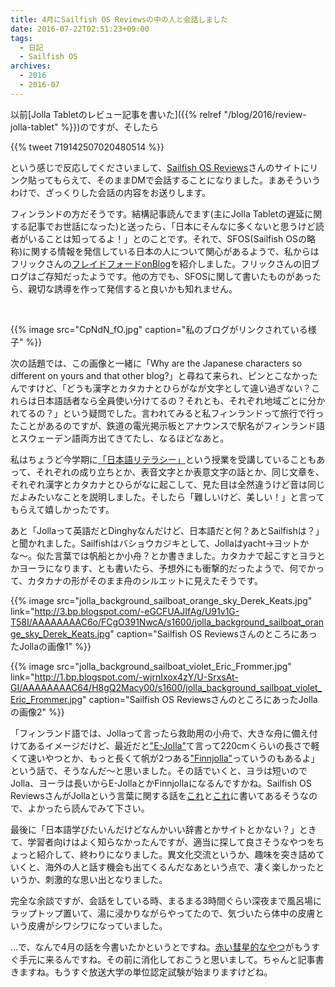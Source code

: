 ```yaml
---
title: 4月にSailfish OS Reviewsの中の人と会話しました
date: 2016-07-22T02:51:23+09:00
tags:
  - 日記
  - Sailfish OS
archives:
  - 2016
  - 2016-07
---
```


以前[Jolla Tabletのレビュー記事を書いた]({{% relref "/blog/2016/review-jolla-tablet" %}})のですが、そしたら

{{% tweet 719142507020480514 %}}

という感じで反応してくださいまして、[Sailfish OS Reviews](https://reviewjolla.blogspot.jp)さんのサイトにリンク貼ってもらえて、そのままDMで会話することになりました。まあそういうわけで、ざっくりした会話の内容をお送りします。



フィンランドの方だそうです。結構記事読んでます(主にJolla Tabletの遅延に関する記事でお世話になった)と送ったら、「日本にそんなに多くないと思うけど読者がいることは知ってるよ！」とのことです。それで、SFOS(Sailfish OSの略称)に関する情報を発信している日本の人について関心があるようで、私からはフリックさんの[フレイドフォードonBlog](http://blog.livedoor.jp/furikku9310/)を紹介しました。フリックさんの旧ブログはご存知だったようです。他の方でも、SFOSに関して書いたものがあったら、親切な誘導を作って発信すると良いかも知れません。

<br>

{{% image src="CpNdN_fO.jpg" caption="私のブログがリンクされている様子" %}}

次の話題では、この画像と一緒に「Why are the Japanese characters so different on yours
and that other
blog?」と尋ねて来られ、ピンとこなかったんですけど、「どうも漢字とカタカナとひらがなが文字として違い過ぎない？これらは日本語話者なら全員使い分けてるの？それとも、それぞれ地域ごとに分かれてるの？」という疑問でした。言われてみると私フィンランドって旅行で行ったことがあるのですが、鉄道の電光掲示板とアナウンスで駅名がフィンランド語とスウェーデン語両方出てきてたし、なるほどなあと。

私はちょうど今学期に[「日本語リテラシー」](http://www.ouj.ac.jp/hp/kamoku/H28/kyouyou/C/kiban_kiban/1150014.html)という授業を受講していることもあって、それぞれの成り立ちとか、表音文字とか表意文字の話とか、同じ文章を、それぞれ漢字とカタカナとひらがなに起こして、見た目は全然違うけど音は同じだよみたいなことを説明しました。そしたら「難しいけど、美しい！」と言ってもらえて嬉しかったです。

あと「Jollaって英語だとDinghyなんだけど、日本語だと何？あとSailfishは？」と聞かれました。Sailfishはバショウカジキとして、Jollaはyacht→ヨットかな〜。似た言葉では帆船とか小舟？とか書きました。カタカナで起こすとヨラとかヨーラになります、とも書いたら、予想外にも衝撃的だったようで、何でかって、カタカナの形がそのまま舟のシルエットに見えたそうです。

{{% image src="jolla_background_sailboat_orange_sky_Derek_Keats.jpg" link="http://3.bp.blogspot.com/-eGCFUAJIfAg/U91v1G-T58I/AAAAAAAAC6o/FCgO391NwcA/s1600/jolla_background_sailboat_orange_sky_Derek_Keats.jpg" caption="Sailfish OS ReviewsさんのところにあったJollaの画像1" %}}

{{% image src="jolla_background_sailboat_violet_Eric_Frommer.jpg" link="http://1.bp.blogspot.com/-wjrnIxox4zY/U-SrxsAt-GI/AAAAAAAAC64/H8gQ2Macy00/s1600/jolla_background_sailboat_violet_Eric_Frommer.jpg" caption="Sailfish OS ReviewsさんのところにあったJollaの画像2" %}}

「フィンランド語では、Jollaって言ったら救助用の小舟で、大きな舟に備え付けてあるイメージだけど、最近だと["E-Jolla"](https://fi.wikipedia.org/wiki/E-jolla)て言って220cmくらいの長さで軽くて速いやつとか、もっと長くて帆が2つある["Finnjolla"](https://fi.wikipedia.org/wiki/Kevytvene)っていうのもあるよ」という話で、そうなんだ〜と思いました。その話でいくと、ヨラは短いのでJolla、ヨーラは長いからE-JollaとかFinnjollaになるんですかね。Sailfish OS ReviewsさんがJollaという言葉に関する話を[これ](http://reviewjolla.blogspot.jp/2014/08/jolla-boat-and-sailfishes-part-1.html)と[これ](http://reviewjolla.blogspot.jp/2014/08/jolla-boat-and-sailfishes-part-2.html)に書いてあるそうなので、よかったら読んでみて下さい。

最後に「日本語学びたいんだけどなんかいい辞書とかサイトとかない？」ときて、学習者向けはよく知らなかったんですが、適当に探して良さそうなやつをちょっと紹介して、終わりになりました。異文化交流というか、趣味を突き詰めていくと、海外の人と話す機会も出てくるんだなあという点で、凄く楽しかったというか、刺激的な思い出となりました。

完全な余談ですが、会話をしている時、まるまる3時間ぐらい深夜まで風呂場にラップトップ置いて、湯に浸かりながらやってたので、気づいたら体中の皮膚という皮膚がシワシワになっていました。

…で、なんで4月の話を今書いたかというとですね。[赤い彗星的なやつ](https://jolla.com/jollac/)がもうすぐ手元に来るんですね。その前に消化しておこうと思いまして。ちゃんと記事書きますね。もうすぐ放送大学の単位認定試験が始まりますけどね。
